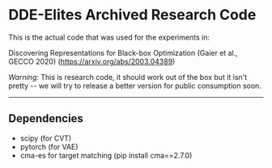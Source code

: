 # DDE-Elites Archived Research Code

This is the actual code that was used for the experiments in:

Discovering Representations for Black-box Optimization (Gaier et al., GECCO 2020) (https://arxiv.org/abs/2003.04389)

*Warning*: This is research code, it should work out of the box but it isn't pretty -- we will try to release a better version for public consumption soon.



---

## Dependencies

* scipy (for CVT)
* pytorch (for VAE)
* cma-es for target matching (pip install cma==2.7.0)
